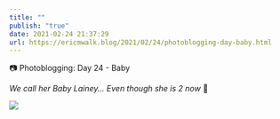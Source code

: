 ```yaml
---
title: ""
publish: "true"
date: 2021-02-24 21:37:29
url: https://ericmwalk.blog/2021/02/24/photoblogging-day-baby.html
---
```


📷 Photoblogging: Day 24 - Baby

*We call her Baby Lainey... Even though she is 2 now* 🐶


![](https://ericmwalk.blog/uploads/2021/70ee828ed9.jpg)
